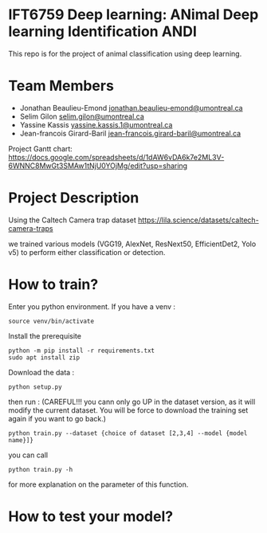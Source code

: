 # IFT6759 Deep learning:  ANimal Deep learning Identification ANDI
This repo is for the project of animal classification using deep learning. 

# Team Members
- Jonathan Beaulieu-Emond jonathan.beaulieu-emond@umontreal.ca
- Selim Gilon selim.gilon@umontreal.ca
- Yassine Kassis yassine.kassis.1@umontreal.ca
- Jean-francois Girard-Baril jean-francois.girard-baril@umontreal.ca

Project Gantt chart: https://docs.google.com/spreadsheets/d/1dAW6vDA6k7e2ML3V-6WNNC8MwGt3SMAw1tNjU0YOjMg/edit?usp=sharing

# Project Description

Using the Caltech Camera trap dataset
https://lila.science/datasets/caltech-camera-traps

we trained various models (VGG19, AlexNet, ResNext50, EfficientDet2, Yolo v5)
to perform either classification or detection.

# How to train?

Enter you python environment. If you have a venv :
```
source venv/bin/activate
```
Install the prerequisite
```
python -m pip install -r requirements.txt
sudo apt install zip
```
Download the data :

```
python setup.py
```
then run :
(CAREFUL!!! you cann only go UP in the dataset version, as it will modify the current dataset.
You will be force to download the training set again if you want to go back.)
```
python train.py --dataset {choice of dataset [2,3,4] --model {model name}]}
```

you can call 
```
python train.py -h
```
for more explanation on the parameter of this function.


# How to test your model?


